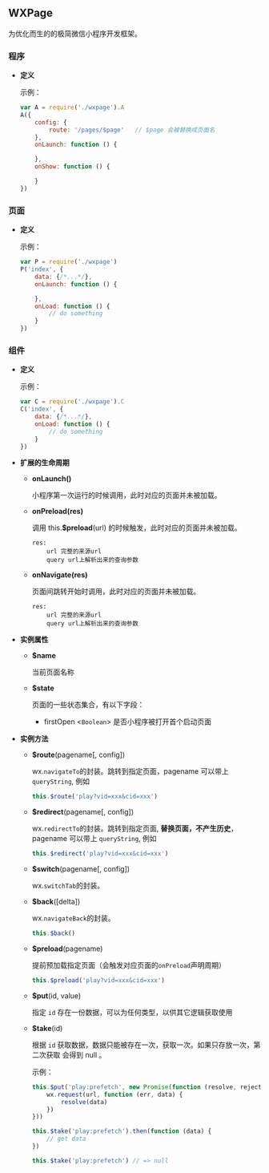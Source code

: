## WXPage
为优化而生的的极简微信小程序开发框架。

### 程序
* **定义**

	示例：
	```js
	var A = require('./wxpage').A
	A({
		config: {
			route: '/pages/$page' 	// $page 会被替换成页面名
		},
		onLaunch: function () {

		},
		onShow: function () {

		}
	})
	```


### 页面
* **定义**

	示例：
	```js
	var P = require('./wxpage')
	P('index', {
		data: {/*...*/},
		onLaunch: function () {

		},
		onLoad: function () {
			// do something
		}
	})
	```


### 组件
* **定义**

	示例：
	```js
	var C = require('./wxpage').C
	C('index', {
		data: {/*...*/},
		onLoad: function () {
			// do something
		}
	})
	```

* **扩展的生命周期**

	- **onLaunch()**

		小程序第一次运行的时候调用，此时对应的页面并未被加载。

	- **onPreload(res)**

		调用 this.**$preload**(url) 的时候触发，此时对应的页面并未被加载。
		```
		res:
			url 完整的来源url
			query url上解析出来的查询参数
		```

	- **onNavigate(res)**

		页面间跳转开始时调用，此时对应的页面并未被加载。
		```
		res:
			url 完整的来源url
			query url上解析出来的查询参数
		```


* **实例属性**

	- **$name**

		当前页面名称

	- **$state**

		页面的一些状态集合，有以下字段：

		- firstOpen <`Boolean`> 是否小程序被打开首个启动页面

* **实例方法**

	- **$route**(pagename[, config])

		wx.`navigateTo`的封装。跳转到指定页面，pagename 可以带上 `queryString`, 例如

		```js
		this.$route('play?vid=xxx&cid=xxx')
		```

	- **$redirect**(pagename[, config])

		wx.`redirectTo`的封装。跳转到指定页面, **替换页面，不产生历史**，pagename 可以带上 `queryString`, 例如

		```js
		this.$redirect('play?vid=xxx&cid=xxx')
		```

	- **$switch**(pagename[, config])

		wx.`switchTab`的封装。

	- **$back**([delta])

		wx.`navigateBack`的封装。
		```js
		this.$back()
		```

	- **$preload**(pagename)

		提前预加载指定页面（会触发对应页面的`onPreload`声明周期）
		```js
		this.$preload('play?vid=xxx&cid=xxx')
		```

	- **$put**(id, value)

		指定 `id` 存在一份数据，可以为任何类型，以供其它逻辑获取使用

	- **$take**(id)

		根据 `id` 获取数据，数据只能被存在一次，获取一次。如果只存放一次，第二次获取
		会得到 null 。

		示例：
		```js
		this.$put('play:prefetch', new Promise(function (resolve, reject) {
			wx.request(url, function (err, data) {
				resolve(data)
			})
		}))

		this.$take('play:prefetch').then(function (data) {
			// get data
		})

		this.$take('play:prefetch') // => null
		```
